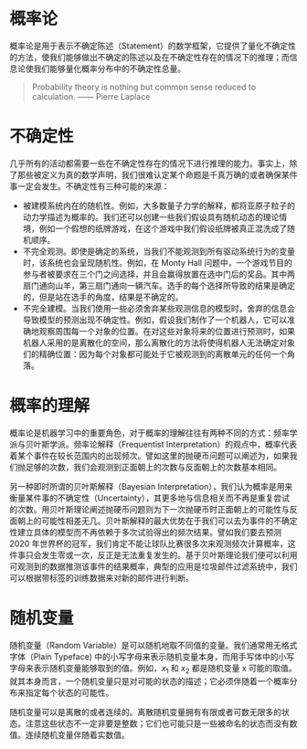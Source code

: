 # 概率论

概率论是用于表示不确定陈述（Statement）的数学框架，它提供了量化不确定性的方法，使我们能够做出不确定的陈述以及在不确定性存在的情况下的推理；而信息论使我们能够量化概率分布中的不确定性总量。

> Probability theory is nothing but common sense reduced to calculation. —— Pierre Laplace

# 不确定性

几乎所有的活动都需要一些在不确定性存在的情况下进行推理的能力。事实上，除了那些被定义为真的数学声明，我们很难认定某个命题是千真万确的或者确保某件事一定会发生。不确定性有三种可能的来源：

- 被建模系统内在的随机性。例如，大多数量子力学的解释，都将亚原子粒子的动力学描述为概率的。我们还可以创建一些我们假设具有随机动态的理论情境，例如一个假想的纸牌游戏，在这个游戏中我们假设纸牌被真正混洗成了随机顺序。
- 不完全观测。即使是确定的系统，当我们不能观测到所有驱动系统行为的变量时，该系统也会呈现随机性。例如，在 Monty Hall 问题中，一个游戏节目的参与者被要求在三个门之间选择，并且会赢得放置在选中门后的奖品。其中两扇门通向山羊，第三扇门通向一辆汽车。选手的每个选择所导致的结果是确定的，但是站在选手的角度，结果是不确定的。
- 不完全建模。当我们使用一些必须舍弃某些观测信息的模型时，舍弃的信息会导致模型的预测出现不确定性。例如，假设我们制作了一个机器人，它可以准确地观察周围每一个对象的位置。在对这些对象将来的位置进行预测时，如果机器人采用的是离散化的空间，那么离散化的方法将使得机器人无法确定对象们的精确位置：因为每个对象都可能处于它被观测到的离散单元的任何一个角落。

# 概率的理解

概率论是机器学习中的重要角色，对于概率的理解往往有两种不同的方式：频率学派与贝叶斯学派。频率论解释（Frequentist Interpretation）的观点中，概率代表着某个事件在较长范围内的出现频次。譬如这里的抛硬币问题可以阐述为，如果我们抛足够的次数，我们会观测到正面朝上的次数与反面朝上的次数基本相同。

另一种即时所谓的贝叶斯解释（Bayesian Interpretation），我们认为概率是用来衡量某件事的不确定性（Uncertainty），其更多地与信息相关而不再是重复尝试的次数。用贝叶斯理论阐述抛硬币问题则为下一次抛硬币时正面朝上的可能性与反面朝上的可能性相差无几。贝叶斯解释的最大优势在于我们可以去为事件的不确定性建立具体的模型而不再依赖于多次试验得出的频次结果。譬如我们要去预测 2020 年世界杯的冠军，我们肯定不能让球队比赛很多次来观测频次计算概率，这件事只会发生零或一次，反正是无法重复发生的。基于贝叶斯理论我们便可以利用可观测到的数据推测该事件的结果概率，典型的应用是垃圾邮件过滤系统中，我们可以根据带标签的训练数据来对新的邮件进行判断。

# 随机变量

随机变量（Random Variable）是可以随机地取不同值的变量。我们通常用无格式字体（Plain Typeface) 中的小写字母来表示随机变量本身，而用手写体中的小写字母来表示随机变量能够取到的值。例如，$x_1$ 和 $x_2$ 都是随机变量 $\mathrm{x}$ 可能的取值。就其本身而言，一个随机变量只是对可能的状态的描述；它必须伴随着一个概率分布来指定每个状态的可能性。

随机变量可以是离散的或者连续的。离散随机变量拥有有限或者可数无限多的状态。注意这些状态不一定非要是整数；它们也可能只是一些被命名的状态而没有数值。连续随机变量伴随着实数值。
